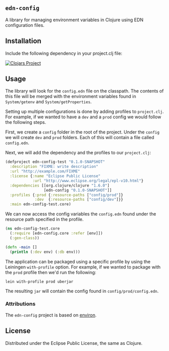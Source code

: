 ## `edn-config`


A library for managing environment variables in Clojure using EDN configuration files.

## Installation

Include the following dependency in your project.clj file:

[![Clojars Project](http://clojars.org/edn-config/latest-version.svg)](http://clojars.org/edn-config)

## Usage

The library will look for the `config.edn` file on the classpath. The contents of this
file will be merged with the environment variables found in `System/getenv` and `System/getProperties`.

Setting up multiple configurations is done by adding profiles to `project.clj`. For example,
if we wanted to have a `dev` and a `prod` config we would follow the following steps.

First, we create a `config` folder in the root of the project. Under the `config` we will create `dev`
and `prod` folders. Each of this will contain a file called `config.edn`.

Next, we will add the dependency and the profiles to our `project.clj`:

```clojure
(defproject edn-config-test "0.1.0-SNAPSHOT"
  :description "FIXME: write description"
  :url "http://example.com/FIXME"
  :license {:name "Eclipse Public License"
            :url "http://www.eclipse.org/legal/epl-v10.html"}
  :dependencies [[org.clojure/clojure "1.6.0"]
                 [edn-config "0.1.0-SNAPSHOT"]]
  :profiles {:prod {:resource-paths ["config/prod"]}
             :dev  {:resource-paths ["config/dev"]}}
  :main edn-config-test.core)

```

We can now access the config variables the `config.edn` found under the resource path specified in the profile.


```clojure
(ns edn-config-test.core
  (:require [edn-config.core :refer [env]])
  (:gen-class))

(defn -main []
  (println (:dev env) (:db env)))
```

The application can be packaged using a specific profile by using the Leiningen `with-profile` option.
For example, if we wanted to package with the `prod` profile then we'd run the following:

```
lein with-profile prod uberjar
```

The resulting `jar` will contain the config found in `config/prod/config.edn`.

### Attributions

The `edn-config` project is based on [environ](https://github.com/weavejester/environ).

## License

Distributed under the Eclipse Public License, the same as Clojure.

